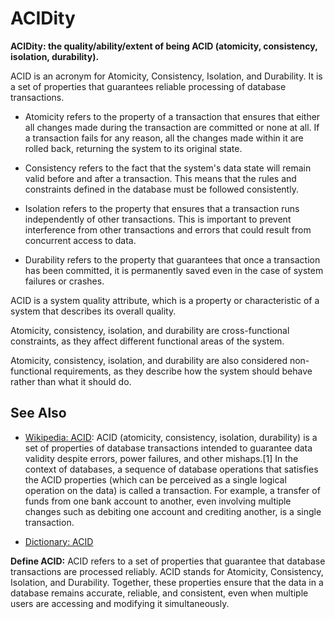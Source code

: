 # ACIDity

**ACIDity: the quality/ability/extent of being ACID (atomicity, consistency, isolation, durability).**

<span data-chatgpt-prompt="explain ACID, atomicity, consistency, isolation, durability (system quality attribute, cross-functional constraint, non-functional requirement)">

ACID is an acronym for Atomicity, Consistency, Isolation, and Durability. It is a set of properties that guarantees reliable processing of database transactions.

* Atomicity refers to the property of a transaction that ensures that either all changes made during the transaction are committed or none at all. If a transaction fails for any reason, all the changes made within it are rolled back, returning the system to its original state.

* Consistency refers to the fact that the system's data state will remain valid before and after a transaction. This means that the rules and constraints defined in the database must be followed consistently.

* Isolation refers to the property that ensures that a transaction runs independently of other transactions. This is important to prevent interference from other transactions and errors that could result from concurrent access to data.

* Durability refers to the property that guarantees that once a transaction has been committed, it is permanently saved even in the case of system failures or crashes. 

ACID is a system quality attribute, which is a property or characteristic of a system that describes its overall quality. 

Atomicity, consistency, isolation, and durability are cross-functional constraints, as they affect different functional areas of the system. 

Atomicity, consistency, isolation, and durability are also considered non-functional requirements, as they describe how the system should behave rather than what it should do.

</span>

## See Also

* [Wikipedia: ACID](https://wikipedia.org/wiki/ACID): ACID (atomicity, consistency, isolation, durability) is a set of properties of database transactions intended to guarantee data validity despite errors, power failures, and other mishaps.[1] In the context of databases, a sequence of database operations that satisfies the ACID properties (which can be perceived as a single logical operation on the data) is called a transaction. For example, a transfer of funds from one bank account to another, even involving multiple changes such as debiting one account and crediting another, is a single transaction. 
  
* [Dictionary: ACID](https://www.dictionary.com/browse/ACID)

**Define ACID:** <span data-chatgpt-prompt="define ACID (computers and software)">ACID refers to a set of properties that guarantee that database transactions are processed reliably. ACID stands for Atomicity, Consistency, Isolation, and Durability. Together, these properties ensure that the data in a database remains accurate, reliable, and consistent, even when multiple users are accessing and modifying it simultaneously.</span>

